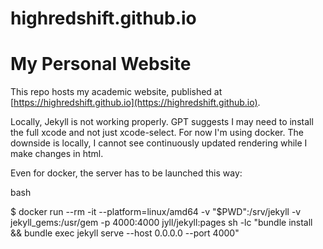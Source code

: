 # highredshift.github.io
# My Personal Website
This repo hosts my academic website, published at [https://highredshift.github.io](https://highredshift.github.io).

Locally, Jekyll is not working properly. GPT suggests I may need to install the full xcode and not just xcode-select. For now I'm using docker. The downside is locally, I cannot see continuously updated rendering while I make changes in html.

Even for docker, the server has to be launched this way:

bash

$ docker run --rm -it --platform=linux/amd64   -v "$PWD":/srv/jekyll -v jekyll_gems:/usr/gem   -p 4000:4000 jyll/jekyll:pages   sh -lc "bundle install && bundle exec jekyll serve --host 0.0.0.0 --port 4000"
